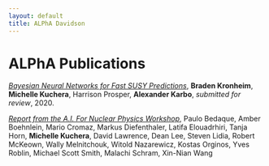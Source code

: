 ```yaml
---
layout: default
title: ALPhA Davidson
---
```


# ALPhA Publications

[*Bayesian Neural Networks for Fast SUSY Predictions*](https://arxiv.org/abs/2007.04506), **Braden Kronheim**, **Michelle Kuchera**, Harrison Prosper, **Alexander Karbo**, *submitted for review*, 2020.

[*Report from the A.I. For Nuclear Physics Workshop*](https://arxiv.org/abs/2006.05422), Paulo Bedaque, Amber Boehnlein, Mario Cromaz, Markus Diefenthaler, Latifa Elouadrhiri, Tanja Horn, **Michelle Kuchera**, David Lawrence, Dean Lee, Steven Lidia, Robert McKeown, Wally Melnitchouk, Witold Nazarewicz, Kostas Orginos, Yves Roblin, Michael Scott Smith, Malachi Schram, Xin-Nian Wang

